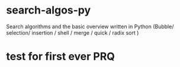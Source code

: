 # search-algos-py
Search algorithms and the basic overview written in Python (Bubble/ selection/ insertion / shell / merge / quick / radix sort )

# test for first ever PRQ
